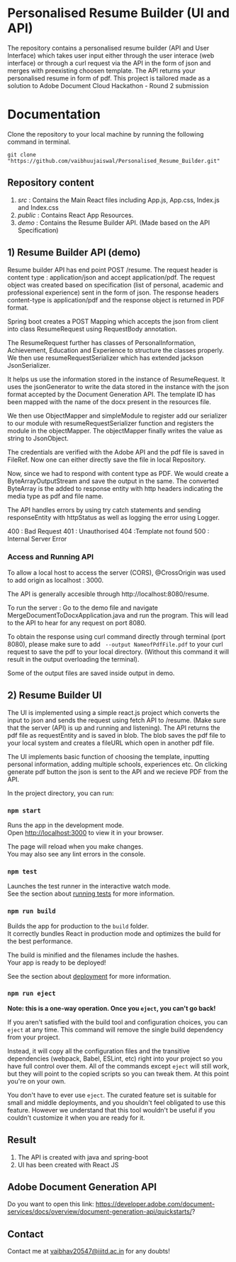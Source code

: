 
# Personalised Resume Builder (UI and API)

The repository contains a personalised resume builder (API and User Interface) which takes user input either through the user interace (web interface) or through a curl request via the API in the form of json and merges with preexisting choosen template. The API returns your personalised resume in form of pdf. This project is tailored made as a solution to Adobe Document Cloud Hackathon - Round 2 submission

# Documentation

Clone the repository to your local machine by running the following command in terminal.

```shell
git clone "https://github.com/vaibhuujaiswal/Personalised_Resume_Builder.git"

```


## Repository content

1) *src* : Contains the Main React files including App.js, App.css, Index.js and Index.css
2) *public* : Contains React App Resources.
3) *demo* : Contains the Resume Builder API. (Made based on the API Specification)

## 1) Resume Builder API (demo)

Resume builder API has end point POST /resume. The request header is content type : application/json and accept application/pdf. The request object was created based on specification (list of personal, academic and professional experience) sent in the form of json. The response headers content-type is application/pdf and the response object is returned in PDF format.

Spring boot creates a POST Mapping which accepts the json from client into class ResumeRequest using RequestBody annotation. 

The ResumeRequest further has classes of PersonalInformation, Achievement, Education and Experience to structure the classes properly. We then use resumeRequestSerializer which has extended jackson JsonSerializer. 

It helps us use the information stored in the instance of ResumeRequest. It uses the jsonGenerator to write the data stored in the instance with the json format accepted by the Document Generation API. The template ID has been mapped with the name of the docx present in the resources file. 

We then use ObjectMapper and simpleModule to register add our serializer to our module with resumeRequestSerializer function and registers the module in the objectMapper. The objectMapper finally writes the value as string to JsonObject. 

The credentials are verified with the Adobe API and the pdf file is saved in FileRef. Now one can either directly save the file in local Repository. 

Now, since we had to respond with content type as PDF. We would create a ByteArrayOutputStream and save the output in the same. The converted ByteArray is the added to response entity with http headers indicating the media type as pdf and file name.

The API handles errors by using try catch statements and sending responseEntity with httpStatus as well as logging the error using Logger.

400 : Bad Request 
401 : Unauthorised 
404 :Template not found 
500 : Internal Server Error

### Access and Running API
To allow a local host to access the server (CORS), @CrossOrigin was used to add origin as localhost : 3000. 

The API is generally accesible through http://localhost:8080/resume.

To run the server : Go to the demo file and navigate MergeDocumentToDocxApplication.java and run the program. This will lead to the API to hear for any request on port 8080.

To obtain the response using curl command directly through terminal (port 8080), please make sure to add ` --output NameofPdfFile.pdf` to your curl request to save the pdf to your local directory. (Without this command it will result in the output overloading the terminal).

Some of the output files are saved inside output in demo.

## 2) Resume Builder UI

The UI is implemented using a simple react.js project which converts the input to json and sends the request using fetch API to /resume. (Make sure that the server (API) is up and running and listening). The API returns the pdf file as requestEntity and is saved in blob. The blob saves the pdf file to your local system and creates a fileURL which open in another pdf file. 

The UI implements basic function of choosing the template, inputting personal information, adding multiple schools, experiences etc. On clicking generate pdf button the json is sent to the API and we recieve PDF from the API.

In the project directory, you can run:

### `npm start`

Runs the app in the development mode.\
Open [http://localhost:3000](http://localhost:3000) to view it in your browser.

The page will reload when you make changes.\
You may also see any lint errors in the console.

### `npm test`

Launches the test runner in the interactive watch mode.\
See the section about [running tests](https://facebook.github.io/create-react-app/docs/running-tests) for more information.

### `npm run build`

Builds the app for production to the `build` folder.\
It correctly bundles React in production mode and optimizes the build for the best performance.

The build is minified and the filenames include the hashes.\
Your app is ready to be deployed!

See the section about [deployment](https://facebook.github.io/create-react-app/docs/deployment) for more information.

### `npm run eject`

**Note: this is a one-way operation. Once you `eject`, you can't go back!**

If you aren't satisfied with the build tool and configuration choices, you can `eject` at any time. This command will remove the single build dependency from your project.

Instead, it will copy all the configuration files and the transitive dependencies (webpack, Babel, ESLint, etc) right into your project so you have full control over them. All of the commands except `eject` will still work, but they will point to the copied scripts so you can tweak them. At this point you're on your own.

You don't have to ever use `eject`. The curated feature set is suitable for small and middle deployments, and you shouldn't feel obligated to use this feature. However we understand that this tool wouldn't be useful if you couldn't customize it when you are ready for it.

## Result

1) The API is created with java and spring-boot
2) UI has been created with React JS


## Adobe Document Generation API

Do you want to open this link: https://developer.adobe.com/document-services/docs/overview/document-generation-api/quickstarts/?

## Contact

Contact me at vaibhav20547@iiitd.ac.in for any doubts!



